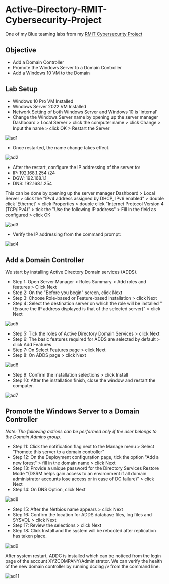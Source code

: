 # Active-Directory-RMIT-Cybersecurity-Project
One of my Blue teaming labs from my [RMIT Cybersecurity Project](https://github.com/Kazu010101/RMIT-Cybersecurity-Project/blob/main/README.md)

## Objective

- Add a Domain Controller
- Promote the Windows Server to a Domain Controller
- Add a Windows 10 VM to the Domain


## Lab Setup

- Windows 10 Pro VM Installed
- Windows Server 2022 VM Installed
- Network Setting of both Windows Server and Windows 10 is 'internal'
- Change the Windows Server name by opening up the server manager Dashboard > Local Server > click the computer name > click Change > Input the name > click OK > Restart the Server
  
![ad1](https://github.com/user-attachments/assets/661c600c-ef0e-4214-94f5-6ff4915db4bb)

- Once restarted, the name change takes effect.

![ad2](https://github.com/user-attachments/assets/7f9502de-0b82-4a62-904d-d00bf7e89cf1)

- After the restart, configure the IP addressing of the server to:
- IP: 192.168.1.254 /24
- DGW: 192.168.1.1
- DNS: 192.168.1.254

This can be done by opening up the server manager Dashboard > Local Server > click the "IPv4 address assigned by DHCP, IPv6 enabled" > double click 'Ethernet'  > click Properties > double click "Internet Protocol Version 4 (TCP/IPv4)" > tick the "Use the following IP address" > Fill in the field as configured > click OK

![ad3](https://github.com/user-attachments/assets/4e02eb7c-239e-4247-b1c0-253ff85a2abe)

- Verify the IP addressing from the command prompt:

![ad4](https://github.com/user-attachments/assets/d7b24d26-051b-497a-a464-72f644d602ee)

## Add a Domain Controller 

We start by installing Active Directory Domain services (ADDS).
- Step 1: Open Server Manager > Roles Summary > Add roles and features > Click Next 
- Step 2: On the "Before you begin" screen, click Next
- Step 3: Choose Role-based or Feature-based installation > click Next 
- Step 4: Select the destination server on which the role will be installed "(Ensure the IP address displayed is that of the selected server)" > click Next

![ad5](https://github.com/user-attachments/assets/1d11c37d-742e-4a30-bc53-943a1ea2dba2)

- Step 5: Tick the roles of Active Directory Domain Services > click Next
- Step 6: The basic features required for ADDS are selected by default > click Add Features
- Step 7: On Select Features page > click Next
- Step 8: On ADDS page > click Next
  
![ad6](https://github.com/user-attachments/assets/71a2dd15-a91f-4887-a033-e4fa84a91799)

- Step 9: Confirm the installation selections > click Install
- Step 10: After the installation finish, close the window and restart the computer.
  
![ad7](https://github.com/user-attachments/assets/2ab75f2c-f8b7-4126-8101-724514724f52)

## Promote the Windows Server to a Domain Controller

*Note: The following actions can be performed only if the user belongs to the Domain Admins group.*

- Step 11: Click the notification flag next to the Manage menu > Select "Promote this server to a domain controller"
- Step 12: On the Deployment configuration page, tick the option "Add a new forest" > fill in the domain name > click Next
- Step 13: Provide a unique password for the Directory Services Restore Mode "(DSRM helps gain access to an environment if all domain administrator accounts lose access or in case of DC failure)" > click Next
- Step 14: On DNS Option, click Next
  
![ad8](https://github.com/user-attachments/assets/07130750-65e7-411e-b307-a44a85178923)

- Step 15: After the Netbios name appears > click Next
- Step 16: Confirm the location for ADDS database files, log files and SYSVOL > click Next
- Step 17: Review the selections > click Next
- Step 18: Click Install and the system will be rebooted after replication has taken place.
  
![ad9](https://github.com/user-attachments/assets/21784e8a-8fa3-4317-8121-99ce5ec1b225)

After system restart, ADDC is installed which can be noticed from the login page of the account XYZCOMPANY\Administrator. We can verify the health of the new domain controller by running dcdiag /v from the command line.

![ad11](https://github.com/user-attachments/assets/22f303fc-843b-4b72-b47f-c15523779810)


